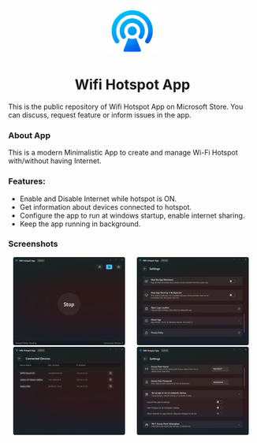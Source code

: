 <p align="center">
  <img alt="App Icon" src=".github/ASSETS/AppIcon.png" width="100px" />
  <h1 align="center">Wifi Hotspot App</h1>
</p>

This is the public repository of Wifi Hotspot App on Microsoft Store. You can discuss, request feature or inform issues in the app.

### About App
This is a modern Minimalistic App to create and manage Wi-Fi Hotspot with/without having Internet.

### Features:
- Enable and Disable Internet while hotspot is ON.
- Get information about devices connected to hotspot.
- Configure the app to run at windows startup, enable internet sharing.
- Keep the app running in background.

### Screenshots
<p>
    <img width="45%" src=".github/ASSETS/S1.png" hspace="10" >
    <img width="45%" src=".github/ASSETS/S2.png" hspace="10" >
    <img width="45%" src=".github/ASSETS/S3.png" hspace="10" >
    <img width="45%" src=".github/ASSETS/S4.png" hspace="10" >   
</p>




